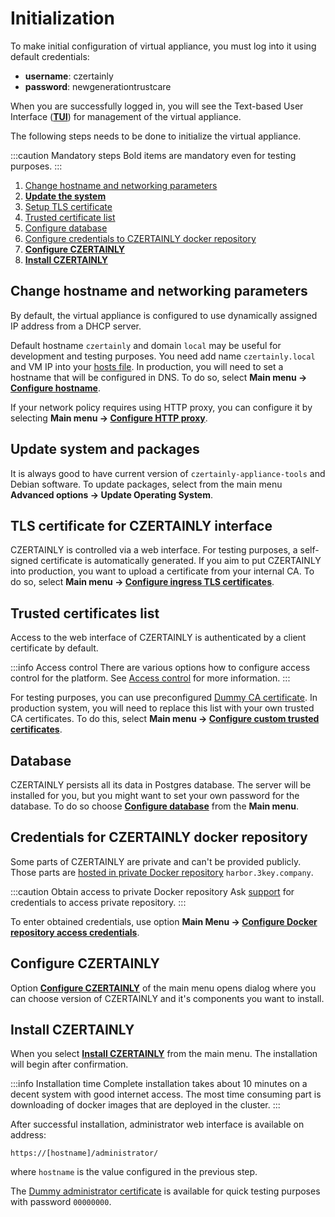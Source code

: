 # Initialization

To make initial configuration of virtual appliance, you must log into it using default credentials:

* **username**: czertainly
* **password**: newgenerationtrustcare

When you are successfully logged in, you will see the Text-based User Interface ([**TUI**](./TUI/intro)) for management of the virtual appliance.

The following steps needs to be done to initialize the virtual appliance.

:::caution Mandatory steps
Bold items are mandatory even for testing purposes.
:::

1. [Change hostname and networking parameters](#change-hostname-and-networking-parameters)
1. [**Update the system**](#update-system-and-packages)
1. [Setup TLS certificate](#tls-certificate-for-czertainly-interface)
1. [Trusted certificate list](#trusted-certificates-list)
1. [Configure database](#database)
1. [Configure credentials to CZERTAINLY docker repository](#credentials-for-czertainly-docker-repository)
1. [**Configure CZERTAINLY**](#configure-czertainly)
4. [**Install CZERTAINLY**](#install-czertainly)

## Change hostname and networking parameters

By default, the virtual appliance is configured to use dynamically assigned IP address from a DHCP server.

Default hostname `czertainly` and domain `local` may be useful for development and testing purposes. You need add name `czertainly.local` and VM IP into your [hosts
file](https://www.howtogeek.com/27350/beginner-geek-how-to-edit-your-hosts-file/). In production, you will need to set a hostname that will be configured in DNS. To do so, select **Main menu -> [Configure hostname](./TUI/main-menu#configure-hostname)**.

If your network policy requires using HTTP proxy, you can configure it by selecting **Main menu -> [Configure HTTP proxy](./TUI/main-menu#configure-http-proxy)**.

## Update system and packages

It is always good to have current version of `czertainly-appliance-tools` and Debian software. To update packages, select from the main menu **Advanced options -> Update Operating System**.

## TLS certificate for CZERTAINLY interface

CZERTAINLY is controlled via a web interface. For testing purposes, a self-signed certificate is automatically generated. If you aim to put CZERTAINLY into production, you want to upload a certificate from your internal CA. To do so, select **Main menu -> [Configure ingress TLS certificates](./TUI/main-menu#configure-ingress-tls-certificates)**.

## Trusted certificates list

Access to the web interface of CZERTAINLY is authenticated by a client certificate by default.

:::info Access control
There are various options how to configure access control for the platform. See [Access control](../../../concept-design/architecture/access-control/overview) for more information.
:::

For testing purposes, you can use preconfigured [Dummy CA certificate](https://github.com/3KeyCompany/CZERTAINLY-Helm-Charts/blob/master/dummy-certificates/certs/root-ca.cert.pem). In production system, you will need to replace this list with your own trusted CA certificates. To do this, select **Main menu -> [Configure custom trusted certificates](./TUI/main-menu#configure-custom-trusted-certificates)**.

## Database

CZERTAINLY persists all its data in Postgres database. The server will be installed for you, but you might want to set your own password for the database. To do so choose **[Configure database](./TUI/main-menu#configure-database)** from the **Main menu**.

## Credentials for CZERTAINLY docker repository

Some parts of CZERTAINLY are private and can't be provided publicly. Those parts are [hosted in private Docker repository](/docs/current-versions/) `harbor.3key.company`.

:::caution Obtain access to private Docker repository
Ask [support](/docs/feedback-support/) for credentials to access private repository.
:::

To enter obtained credentials, use option **Main Menu -> [Configure Docker repository access credentials](./TUI/main-menu#configure-docker-repository-access-credentials)**.

## Configure CZERTAINLY

Option **[Configure CZERTAINLY](./TUI/main-menu#configure-czertainly)** of the main menu opens dialog where you can choose version of CZERTAINLY and it's components you want to install.

## Install CZERTAINLY

When you select **[Install CZERTAINLY](./TUI/main-menu#install-czertainly)** from the main menu. The installation will begin after confirmation.

:::info Installation time
Complete installation takes about 10 minutes on a decent system with good internet access. The most time consuming part is downloading of docker images that are deployed in the cluster.
:::

After successful installation, administrator web interface is available on address:
```
https://[hostname]/administrator/
```
where `hostname` is the value configured in the previous step.

The [Dummy administrator certificate](https://github.om/3KeyCompany/CZERTAINLY-Helm-Charts/blob/master/dummy-certificates/private/admin.p12) is available for quick testing purposes with password `00000000`.

